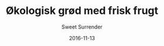 ---
title: 'Økologisk grød med frisk frugt'
description: ""
color: '#ffffff'
price: '35'
category: childrensMenu
meta:
    id: d9e258a28046ee8a637af31d935f6b9a9d019b45
    parentId: f20f57fa9c3d8bff0902cfb33f350091a3a48d51
    language: da
date: '2016-11-13'
author: 'Sweet Surrender'
---